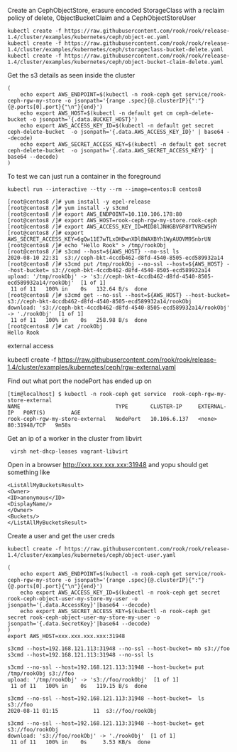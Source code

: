 
Create an CephObjectStore, erasure encoded StorageClass with a reclaim policy of delete, ObjectBucketClaim and a CephObjectStoreUser
```
kubectl create -f https://raw.githubusercontent.com/rook/rook/release-1.4/cluster/examples/kubernetes/ceph/object-ec.yaml
kubectl create -f https://raw.githubusercontent.com/rook/rook/release-1.4/cluster/examples/kubernetes/ceph/storageclass-bucket-delete.yaml
kubectl create -f https://raw.githubusercontent.com/rook/rook/release-1.4/cluster/examples/kubernetes/ceph/object-bucket-claim-delete.yaml
```

Get the s3 details as seen inside the cluster
<!-- TODO: is both endpoint and host needed ??? -->
```
(
    echo export AWS_ENDPOINT=$(kubectl -n rook-ceph get service/rook-ceph-rgw-my-store -o jsonpath='{range .spec}{@.clusterIP}{":"}{@.ports[0].port}{"\n"}{end}')
    echo export AWS_HOST=$(kubectl -n default get cm ceph-delete-bucket -o jsonpath='{.data.BUCKET_HOST}')
    echo export AWS_ACCESS_KEY_ID=$(kubectl -n default get secret ceph-delete-bucket  -o jsonpath='{.data.AWS_ACCESS_KEY_ID}' | base64 --decode)
    echo export AWS_SECRET_ACCESS_KEY=$(kubectl -n default get secret ceph-delete-bucket  -o jsonpath='{.data.AWS_SECRET_ACCESS_KEY}' | base64 --decode)
)
```

To test we can just run a container in the foreground

```
kubectl run --interactive --tty --rm --image=centos:8 centos8
```

```
[root@centos8 /]# yum install -y epel-release
[root@centos8 /]# yum install -y s3cmd
[root@centos8 /]# export AWS_ENDPOINT=10.110.106.178:80
[root@centos8 /]# export AWS_HOST=rook-ceph-rgw-my-store.rook-ceph
[root@centos8 /]# export AWS_ACCESS_KEY_ID=MID8lJNHGBV6P8YTVREW5HY
[root@centos8 /]# export AWS_SECRET_ACCESS_KEY=6gQw11E7wTLxOHDwnXDl8WAXBYh1WyAUOVM9SnbrUN
[root@centos8 /]# echo "Hello Rook" > /tmp/rookObj
[root@centos8 /]# s3cmd --host=${AWS_HOST} --no-ssl ls
2020-08-10 22:31  s3://ceph-bkt-4ccdb462-d8fd-4540-8505-ecd589932a14
[root@centos8 /]# s3cmd put /tmp/rookObj --no-ssl --host=${AWS_HOST} --host-bucket= s3://ceph-bkt-4ccdb462-d8fd-4540-8505-ecd589932a14
upload: '/tmp/rookObj' -> 's3://ceph-bkt-4ccdb462-d8fd-4540-8505-ecd589932a14/rookObj'  [1 of 1]
 11 of 11   100% in    0s   132.64 B/s  done
[root@centos8 /]# s3cmd get --no-ssl --host=${AWS_HOST} --host-bucket= s3://ceph-bkt-4ccdb462-d8fd-4540-8505-ecd589932a14/rookObj
download: 's3://ceph-bkt-4ccdb462-d8fd-4540-8505-ecd589932a14/rookObj' -> './rookObj'  [1 of 1]
 11 of 11   100% in    0s   258.98 B/s  done
[root@centos8 /]# cat /rookObj
Hello Rook
```

external access



kubectl create -f https://raw.githubusercontent.com/rook/rook/release-1.4/cluster/examples/kubernetes/ceph/rgw-external.yaml

Find out what port the nodePort has ended up on
```
[tim@localhost] $ kubectl -n rook-ceph get service  rook-ceph-rgw-my-store-external
NAME                              TYPE       CLUSTER-IP     EXTERNAL-IP   PORT(S)        AGE
rook-ceph-rgw-my-store-external   NodePort   10.106.6.137   <none>        80:31948/TCP   9m58s
```

Get an ip of a worker in the cluster from libvirt
```
 virsh net-dhcp-leases vagrant-libvirt
```

Open in a browser http://xxx.xxx.xxx.xxx:31948 and yopu should get something
like

```
<ListAllMyBucketsResult>
<Owner>
<ID>anonymous</ID>
<DisplayName/>
</Owner>
<Buckets/>
</ListAllMyBucketsResult>
```

Create a user and get the user creds
```
kubectl create -f https://raw.githubusercontent.com/rook/rook/release-1.4/cluster/examples/kubernetes/ceph/object-user.yaml
```
<!-- TODO: is both endpoint and host needed ??? -->

```
(
    echo export AWS_ENDPOINT=$(kubectl -n rook-ceph get service/rook-ceph-rgw-my-store -o jsonpath='{range .spec}{@.clusterIP}{":"}{@.ports[0].port}{"\n"}{end}')
    echo export AWS_ACCESS_KEY_ID=$(kubectl -n rook-ceph get secret rook-ceph-object-user-my-store-my-user -o jsonpath='{.data.AccessKey}'|base64 --decode)
    echo export AWS_SECRET_ACCESS_KEY=$(kubectl -n rook-ceph get secret rook-ceph-object-user-my-store-my-user -o jsonpath='{.data.SecretKey}'|base64 --decode)
)
export AWS_HOST=xxx.xxx.xxx.xxx:31948
```

```
s3cmd --host=192.168.121.113:31948 --no-ssl --host-bucket= mb s3://foo
s3cmd --host=192.168.121.113:31948 --no-ssl ls

s3cmd --no-ssl --host=192.168.121.113:31948 --host-bucket= put /tmp/rookObj s3://foo
upload: '/tmp/rookObj' -> 's3://foo/rookObj'  [1 of 1]
 11 of 11   100% in    0s   119.15 B/s  done

s3cmd --no-ssl --host=192.168.121.113:31948 --host-bucket=  ls s3://foo
2020-08-11 01:15           11  s3://foo/rookObj

s3cmd --no-ssl --host=192.168.121.113:31948 --host-bucket= get s3://foo/rookObj
download: 's3://foo/rookObj' -> './rookObj'  [1 of 1]
 11 of 11   100% in    0s     3.53 KB/s  done
```
